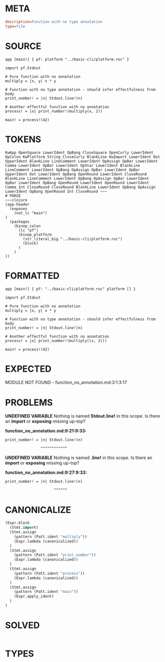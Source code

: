 # META
~~~ini
description=Function with no type annotation
type=file
~~~
# SOURCE
~~~roc
app [main!] { pf: platform "../basic-cli/platform.roc" }

import pf.Stdout

# Pure function with no annotation
multiply = |x, y| x * y

# Function with no type annotation - should infer effectfulness from body
print_number! = |n| Stdout.line!(n)

# Another effectful function with no annotation
process! = |x| print_number!(multiply(x, 2))

main! = process!(42)
~~~
# TOKENS
~~~text
KwApp OpenSquare LowerIdent OpBang CloseSquare OpenCurly LowerIdent OpColon KwPlatform String CloseCurly BlankLine KwImport LowerIdent Dot UpperIdent BlankLine LineComment LowerIdent OpAssign OpBar LowerIdent Comma LowerIdent OpBar LowerIdent OpStar LowerIdent BlankLine LineComment LowerIdent OpBang OpAssign OpBar LowerIdent OpBar UpperIdent Dot LowerIdent OpBang OpenRound LowerIdent CloseRound BlankLine LineComment LowerIdent OpBang OpAssign OpBar LowerIdent OpBar LowerIdent OpBang OpenRound LowerIdent OpenRound LowerIdent Comma Int CloseRound CloseRound BlankLine LowerIdent OpBang OpAssign LowerIdent OpBang OpenRound Int CloseRound ~~~
# PARSE
~~~clojure
(app-header
  (exposes
    (not_lc "main")
)
  (packages
    (binop_colon
      (lc "pf")
      (binop_platform
        (str_literal_big "../basic-cli/platform.roc")
        (block)
      )
    )
))
~~~
# FORMATTED
~~~roc
app [main!] { pf: "../basic-cli/platform.roc" platform [] }

import pf.Stdout

# Pure function with no annotation
multiply = |x, y| x * y

# Function with no type annotation - should infer effectfulness from body
print_number! = |n| Stdout.line!(n)

# Another effectful function with no annotation
process! = |x| print_number!(multiply((x, 2)))

main! = process!(42)
~~~
# EXPECTED
MODULE NOT FOUND - function_no_annotation.md:3:1:3:17
# PROBLEMS
**UNDEFINED VARIABLE**
Nothing is named **Stdout.line!** in this scope.
Is there an **import** or **exposing** missing up-top?

**function_no_annotation.md:9:21:9:33:**
```roc
print_number! = |n| Stdout.line!(n)
```
                    ^^^^^^^^^^^^


**UNDEFINED VARIABLE**
Nothing is named **.line!** in this scope.
Is there an **import** or **exposing** missing up-top?

**function_no_annotation.md:9:27:9:33:**
```roc
print_number! = |n| Stdout.line!(n)
```
                          ^^^^^^


# CANONICALIZE
~~~clojure
(Expr.block
  (Stmt.import)
  (Stmt.assign
    (pattern (Patt.ident "multiply"))
    (Expr.lambda (canonicalized))
  )
  (Stmt.assign
    (pattern (Patt.ident "print_number"))
    (Expr.lambda (canonicalized))
  )
  (Stmt.assign
    (pattern (Patt.ident "process"))
    (Expr.lambda (canonicalized))
  )
  (Stmt.assign
    (pattern (Patt.ident "main"))
    (Expr.apply_ident)
  )
)
~~~
# SOLVED
~~~clojure
~~~
# TYPES
~~~roc
~~~

